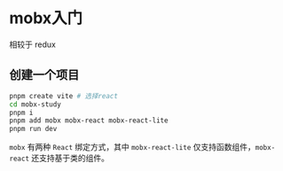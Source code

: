 # mobx入门

相较于 redux

## 创建一个项目

```bash
pnpm create vite # 选择react
cd mobx-study
pnpm i
pnpm add mobx mobx-react mobx-react-lite
pnpm run dev
```

`mobx` 有两种 `React` 绑定方式，其中 `mobx-react-lite` 仅支持函数组件，`mobx-react` 还支持基于类的组件。









